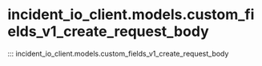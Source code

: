 # incident_io_client.models.custom_fields_v1_create_request_body

::: incident_io_client.models.custom_fields_v1_create_request_body